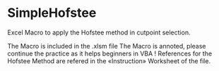# SimpleHofstee
Excel Macro to apply the Hofstee method in cutpoint selection.

The Macro is included in the .xlsm file
The Macro is annoted, please continue the practice as it helps beginners in VBA !
References for the Hofstee Method are refered in the «Instruction» Worksheet of the file.
